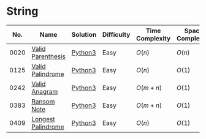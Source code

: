 # String

| No.  | Name  | Solution | Difficulty | Time Complexity | Space Complexity |
| --- | --- | --- | --- | --- | --- |
| 0020 | [Valid Parenthesis](https://leetcode.com/problems/valid-parentheses/) | [Python3](https://leetcode.com/problems/valid-parentheses/solutions/4029475/valid-parentheses-python-easy-explanations/) | Easy | $O(n)$ | $O(n)$ |
| 0125 | [Valid Palindrome](https://leetcode.com/problems/valid-palindrome/) | [Python3](https://leetcode.com/problems/valid-palindrome/solutions/4070564/valid-palindrome-python-easy-explanations/) | Easy | $O(n)$ | $O(1)$ |
| 0242 | [Valid Anagram](https://leetcode.com/problems/valid-anagram/) | [Python3](https://leetcode.com/problems/valid-anagram/solutions/4074888/valid-anagram-python-easy-explanations/) | Easy | $O(m + n)$ | $O(1)$ |
| 0383 | [Ransom Note](https://leetcode.com/problems/ransom-note/) | [Python3](https://leetcode.com/problems/ransom-note/solutions/4178343/ransom-note-python-easy-explanations/) | Easy | $O(m + n)$ | $O(1)$ |
| 0409 | [Longest Palindrome](https://leetcode.com/problems/longest-palindrome/) | [Python3](https://leetcode.com/problems/longest-palindrome/solutions/4181529/longest-palindrome-python-easy-explanations/) | Easy | $O(n)$ | $O(1)$ |
